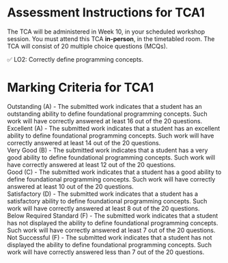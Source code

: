 # Assessment Instructions for TCA1
The TCA will be administered in Week 10, in your scheduled workshop session. 
You must attend this TCA **in-person**, in the timetabled room. 
The TCA will consist of 20 multiple choice questions (MCQs).

✅ LO2: Correctly define programming concepts.


# Marking Criteria for TCA1 

Outstanding (A) - The submitted work indicates that a student has an outstanding ability to define foundational programming concepts. Such work will have correctly answered at least 16 out of the 20 questions.   
Excellent (A) - The submitted work indicates that a student has an excellent ability to define foundational programming concepts. Such work will have correctly answered at least 14 out of the 20 questions.   
Very Good (B) - The submitted work indicates that a student has a very good ability to define foundational programming concepts. Such work will have correctly answered at least 12 out of the 20 questions.   
Good (C) -  The submitted work indicates that a student has a good ability to define foundational programming concepts. Such work will have correctly answered at least 10 out of the 20 questions.   
Satisfactory (D) - The submitted work indicates that a student has a satisfactory ability to define foundational programming concepts. Such work will have correctly answered at least 8 out of the 20 questions.   
Below Required Standard (F) - The submitted work indicates that a student has not displayed the ability to define foundational programming concepts. Such work will have correctly answered at least 7 out of the 20 questions.   
Not Successful (F) - The submitted work indicates that a student has not displayed the ability to define foundational programming concepts. Such work will have correctly answered less than 7 out of the 20 questions.  